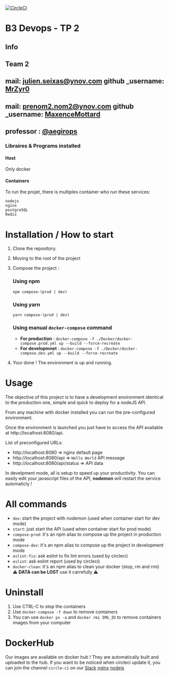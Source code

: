 [![CircleCI](https://circleci.com/gh/MaxenceMottard/ynov_devops_ci_cd_project.svg?style=svg)](https://circleci.com/gh/MaxenceMottard/ynov_devops_ci_cd_project)

# B3 Devops - TP 2
## Info
Team 2
---
mail: julien.seixas@ynov.com
github _username: [MrZyr0](https://github.com/MrZyr0)
---
mail: prenom2.nom2@ynov.com
github _username: [MaxenceMottard](https://github.com/MaxenceMottard)
---
professor : [@aegirops](https://github.com/aegirops)
---

### Libraires & Programs installed

#### Host
Only docker

#### Containers
To run the projet, there is multiples container who run these services:
```
nodejs
nginx
postgreSQL
Redis
```

# Installation / How to start

1. Clone the repository.
2. Moving to the root of the project
3. Compose the project :

    ### Using npm
    `npm compose-(prod | dev)`

    ### Using yarn
    `yarn compose-(prod | dev)`

    ### Using manual `docker-compose` command

    - **For production** : `docker-compose -f ./Docker/docker-compose.prod.yml up --build --force-recreate`
    - **For developmnet** : `docker-compose -f ./Docker/docker-compose.dev.yml up --build --force-recreate`
4. Your done ! The environment is up and running.

# Usage
The objective of this project is to have a development environment identical to the production one, simple and quick to deploy for a nodeJS API.

From any machine with docker installed you can run the pre-configured environment.

Once the environment is launched you just have to access the API available at http://localhost:8080/api.

List of preconfigured URLs:
- http://localhost:8080               => nginx default page
- http://localhost:8080/api           =>  `Hello World` API message
- http://localhost:8080/api/status    =>  API data


In develpment mode, all is setup to speed up your productivity.
You can easily edit your javascript files of the API, **nodemon** will restart the service automaticly !

# All commands

- `dev`: start the project with nodemon (used when container start for dev mode)
- `start`: just start the API (used when container start for prod mode)
- `compose-prod`: it's an npm alias to compose up the project in production mode
- `compose-dev`: it's an npm alias to compose up the project in development mode
- `eslint-fix`: ask eslint to fix lint errors (used by circleci)
- `eslint`: ask eslint report (used by circleci)
- `docker-clean`: it's an npm alias to clean your docker (stop, rm and rmi) ⚠ **DATA can be LOST** use it carrefully ⚠

# Uninstall

1. Use CTRL-C to stop the containers
2. Use `docker-compose -f down` to remove containers
3. You can use `docker ps -a` and `docker rmi IMG_ID` to remove containers images from your computer


# DockerHub
Our images are available on docker hub !
They are automatically built and uploaded to the hub.
If you want to be noticed when circleci update it, you can join the channel `circle-ci` on our [Slack](https://noname-eqi5393.slack.com/archives/CS8GLSSVA)
[nginx](https://hub.docker.com/repository/docker/mrzyro/ynov-devops-tp2-team-2_nginx)
[nodejs](https://hub.docker.com/repository/docker/mrzyro/ynov-devops-tp2-team-2_nodejs)